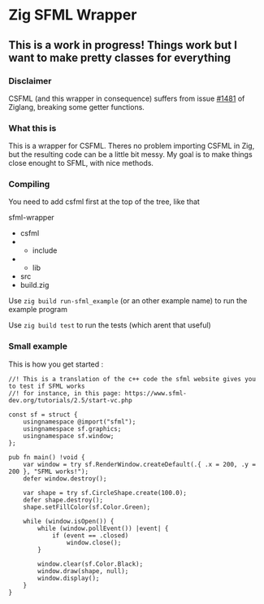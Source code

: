 # Zig SFML Wrapper

## This is a work in progress! Things work but I want to make pretty classes for everything

### Disclaimer

CSFML (and this wrapper in consequence) suffers from issue [#1481](https://github.com/ziglang/zig/issues/1481) of Ziglang, breaking some getter functions.

### What this is

This is a wrapper for CSFML. Theres no problem importing CSFML in Zig, but the resulting code can be a little bit messy.
My goal is to make things close enought to SFML, with nice methods.

### Compiling

You need to add csfml first at the top of the tree, like that

sfml-wrapper
+ csfml
+ + include
+ + lib
+ src
+ build.zig

Use `zig build run-sfml_example` (or an other example name) to run the example program

Use `zig build test` to run the tests (which arent that useful)

### Small example

This is how you get started :

```zig
//! This is a translation of the c++ code the sfml website gives you to test if SFML works
//! for instance, in this page: https://www.sfml-dev.org/tutorials/2.5/start-vc.php

const sf = struct {
    usingnamespace @import("sfml");
    usingnamespace sf.graphics;
    usingnamespace sf.window;
};

pub fn main() !void {
    var window = try sf.RenderWindow.createDefault(.{ .x = 200, .y = 200 }, "SFML works!");
    defer window.destroy();

    var shape = try sf.CircleShape.create(100.0);
    defer shape.destroy();
    shape.setFillColor(sf.Color.Green);

    while (window.isOpen()) {
        while (window.pollEvent()) |event| {
            if (event == .closed)
                window.close();
        }

        window.clear(sf.Color.Black);
        window.draw(shape, null);
        window.display();
    }
}
```
